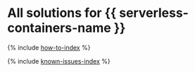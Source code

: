 # All solutions for {{ serverless-containers-name }}

{% include [how-to-index](how-to/index.md) %}

{% include [known-issues-index](known-issues/index.md) %}
